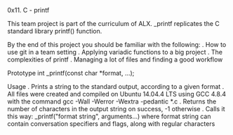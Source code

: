 0x11. C - printf

This team project is part of the curriculum of ALX. _printf replicates the C standard library printf() function.

By the end of this project you should be familiar with the following:
	. How to use git in a team setting
	. Applying variadic functions to a big project
	. The complexities of printf
	. Managing a lot of files and finding a good workflow

Prototype
int _printf(const char *format, ...);

Usage
	. Prints a string to the standard output, according to a given format
	. All files were created and compiled on Ubuntu 14.04.4 LTS using GCC 4.8.4 with the
	command gcc -Wall -Werror -Wextra -pedantic *.c
	. Returns the number of characters in the output string on success, -1 otherwise
	. Calls it this way: _printf("format string", arguments...) where format string can
	contain conversation specifiers and flags, along with regular characters

